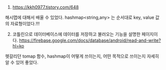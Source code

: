 1. https://kkh0977.tistory.com/648 

 해시맵에 대해서 배울 수 있었다. hashmap<string,any> 는 순서대로 key, value 값의 자료형이었다.!!!

2. 코틀린으로 데이터베이스에 데이터를 저장하고 불러오는 기능을 설명한 페이지이다. https://firebase.google.com/docs/database/android/read-and-write?hl=ko

  헷갈리던 tomap 함수, hashmap이 어떻게 쓰이는지, 어떤 목적으로 쓰이는지 자세히 알 수 있어 좋았다. 
